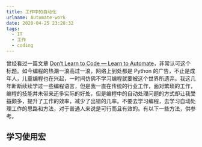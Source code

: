 ```yaml
---
title: 工作中的自动化
urlname: Automate-work
date: 2020-04-25 23:28:32
tags:
  - IT
  - 工作
  - coding
---
```


曾经看过一篇文章 [Don’t Learn to Code — Learn to Automate](https://daedtech.com/dont-learn-to-code-learn-to-automate/)，非常认可这个标题。如今编程的热潮一浪高过一浪，网络上到处都是 Python 的广告，不止是成年人，儿童编程也在兴起，一时间仿佛不学习编程就要被这个世界所遗弃。我这几年断断续续学过一些编程语言，但是我一直在传统的行业工作，面对繁琐的工作，编程的技能并未带来还多实际的好处，但是编程中的自动处理问题的方式却让我受益颇多，提升了工作的效率，减少了出错的几率。不要去学习编程，去学习自动处理工作的思路和方法，对于普通人来说是可行而且有效的。有以下一些方法，供参考。

## 学习使用宏


